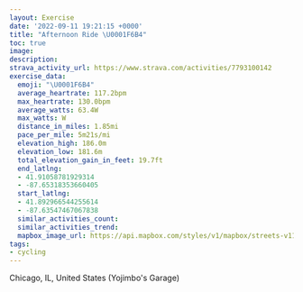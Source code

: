 ```yaml
---
layout: Exercise
date: '2022-09-11 19:21:15 +0000'
title: "Afternoon Ride \U0001F6B4"
toc: true
image:
description:
strava_activity_url: https://www.strava.com/activities/7793100142
exercise_data:
  emoji: "\U0001F6B4"
  average_heartrate: 117.2bpm
  max_heartrate: 130.0bpm
  average_watts: 63.4W
  max_watts: W
  distance_in_miles: 1.85mi
  pace_per_mile: 5m21s/mi
  elevation_high: 186.0m
  elevation_low: 181.6m
  total_elevation_gain_in_feet: 19.7ft
  end_latlng:
  - 41.91058781929314
  - -87.65318353660405
  start_latlng:
  - 41.892966544255614
  - -87.63547467067838
  similar_activities_count:
  similar_activities_trend:
  mapbox_image_url: https://api.mapbox.com/styles/v1/mapbox/streets-v11/static/path-5+787af2-1.0(qpu~Flh%7BuO_A%40UE%5B%3F_ARQ%40OEa%40CEBe%40B%7DARmBH%5BFqAHiAIQGcAHyBD%7BBLKHCT%40vCAzAGLGBcABgBEy%40DgB%3FuDHcBA_DLSHGV%3FN%40vBAZ%3FzEK%60%40cFbI%7BBdDsCrEmBvCqBrCcDhFg%40~%40%7BAdC%7B%40pAoB~CARBC%40vFINEDG%40cABGJ%3FdCEzAHlAA%60A),pin-s-s+e5b22e(-87.63543,41.89465),pin-s-f+89ae00(-87.65142000000002,41.91037)/auto/800x800?access_token=pk.eyJ1Ijoiam9zaGJlY2ttYW4iLCJhIjoiY205eWR2aDd1MWZ6djJrbXc4a3M0bWZleiJ9.XiG9OWkNcZk2QzjJbxLB4A
tags:
- cycling
---
```




Chicago, IL, United States (Yojimbo's Garage)
